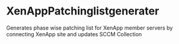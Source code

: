 # XenAppPatchinglistgenerater
Generates phase wise patching list for XenApp member servers by connecting XenApp site and updates SCCM Collection
